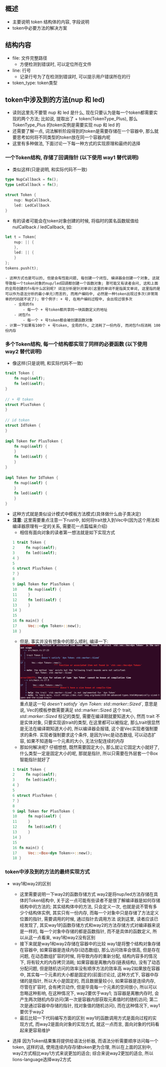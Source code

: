 ## 概述
- 主要说明 token 结构体的内容, 字段说明
- token中必要方法的解决方案

## 结构内容
- file: 文件完整路径
	- 方便检测到错误时, 可以定位所在文件
- line: 行号
	- 记录行号为了在检测到错误时, 可以提示用户错误所在的行
- token_type: token类型

## token中涉及到的方法(nup 和 led)
- 读则这里先不要管 nup 和 led 是什么, 现在只要认为是每一个token都需要实现的两个方法; 比如说, 提取出了 + token(TokenType_Plus), 那么 TokenType_Plus 的token实例是需要实现 nup 和 led 的
- 还需要了解一点, 词法解析阶段得到的token是需要存储在一个容器中, 那么就要思考如何将不同类型的token放在同一个容器内呢
- 这里有多种做法, 下面讨论一下每一种方式的实现原理和最终的选择

### 一个Token结构, 存储了回调指针 (以下使用 way1 替代说明)
- 类似这样(只是说明, 和实际代码不一致)

```rust
type NupCallback = fn();
type LedCallback = fn();

struct Token {
	nup: NupCallback,
	led: LedCallback
}
```

- 有的读者可能会在token对象创建的时候, 将临时的匿名函数赋值给 nulCallback / ledCallback, 如:
```rust
let t = Token{
	nup: || {
	},
	led: || {
	}
};
tokens.push(t);
```
	- 这种方式也是可以的, 但是会有性能问题, 每创建一个闭包, 编译器会创建一个对象, 这就导致每一个token对象的nup/led回调都创建一个函数对象; 那可能又有读者会问, 这和上面的全局创建的fn有什么区别呢? 词法分析是针对单词(这里的单词不是指英文单词, 这里指的是可以作为语法分析的最小单元)而言的, 而用户编码中, 必然是一种token出现过多次(非常简单的代码就不说了); 举个例子: + 号, 在用户编码过程中, 会出现过很多次
		- 全局的fn
			- 每一个 + 号token都共享同一块函数定义的地址
		- 闭包fn
			- 每一个 + 号token都会被创建函数对象
	- 计算一下如果有100个 + 号token, 全局的fn, 之消耗了一份内存, 而闭包fn将消耗 100份内存
	
### 多个Token结构, 每一个结构都实现了同样的必要函数 (以下使用 way2 替代说明)
- 像这样(只是说明, 和实际代码不一致)

```rust
trait Token {
	fn nup(&self);
	fn led(&self);
}

// + 号 token
struct PlusToken {
}

// id token
struct IdToken {
}

impl Token for PlusToken {
	fn nup(&self) {
	}
	fn led(&self) {
	}
}

impl Token for IdToken {
	fn nup(&self) {
	}
	fn led(&self) {
	}
}
```

- 这种方式就是类似设计模式中模板方法模式(具体做什么由子类决定)
- **注意**: 这里需要重点注意一下rust中, 如何将trait放入到Vec中(因为这个用法和编译器原理有一定的关系, 需要花一点篇幅来介绍)
	- 相信有面向对象的读者第一想法就是如下实现方式
	```rust
	1 trait Token {
    2     fn nup(&self);
    3     fn led(&self);
    4 }
    5 
    6 struct PlusToken {
    7 }
    8 
    9 impl Token for PlusToken {
   10     fn nup(&self) {
   11     }
   12     fn led(&self) {
   13     }
   14 }
   15 
   16 fn main() {
   17     Vec::<dyn Token>::new();
   18 }
	```
	- 但是, 事实并没有想象中的那么顺利, 编译一下:
		![img1](images/img1.png)
		重点是这一句 *doesn't satisfy \`dyn Token: std::marker::Sized\`*, 意思是说, Vec的模板参数需要满足 std::marker::Sized 这个 trait, *std::marker::Sized* 标记的类型, 需要在编译期就要知道大小, 然而 trait 不是实体对象, 只要实现该trait的类型, 在这里都可以被指定, 那么trait很显然是无法在编译期知道大小的, 所以编译器会报错, 这个是Vec实现者强制要求的条件. 实现者强制要求这个条件, 是因为Vec是动态数组, 可以动态扩容, 如果不知道每一个元素的大小, 无法分配连续的内存
	- 那如何解决呢? 仔细想想, 既然需要固定大小, 那么就让它固定大小就好了, 什么类型一定是固定大小的呢, 那就是指针, 所以只需要在外层套一个Box智能指针就好了
	```rust
	1 trait Token { 
	2     fn nup(&self);
	3     fn led(&self);
	4 }
	5 
	6 struct PlusToken { 
	7 }
	8 
	9 impl Token for PlusToken { 
	10     fn nup(&self) { 
	11     } 
	12     fn led(&self) { 
	13     } 
	14 }
	15 
	16 fn main() { 
	17     Vec::<Box<dyn Token>>::new();
	18 }
	```

### token中涉及到的方法的最终实现方式
- way1和way2的区别
	- 这里需要说明一下way2的函数存储方式
		way2是将nup/led方法存储在具体的Token结构中, 关于这一点可能有些读者不是很了解编译器是如何存储结构中的方法的; 其实结构体中的方法, 只会定义一次, 也就是说不管有多少个结构体实例, 其实只有一份内存, 而每一个对象中只是存储了方法定义位置的指针, 需要调用的时候, 通过指针去调用方法
		说到这里, 读者应该已经发现了, 其实way1的函数存储方式和way2的方法存储方式对编译器来说是一样的, 每一个对象中存储的都是函数指针, 而不是具体的函数定义, 所以从这一点看来, way1和way2没有区别
	- 接下来就是way1和way2存储在容器中的比较
		way1是将整个结构对象存储在容器中, 如果容器是连续内存(动态数组), 那么访问效率会很高, 但是存在问题, 在动态数组扩容的时候, 将导致内存的重新分配, 结构内容多的情况下, 将有较大的内存拷贝消耗; 如果容器是离散内存(链表结构), 没有了动态分配问题, 但是随机访问的效率没有顺序方法的效率高
		way2如果放在容器中, 其实每一个元素的大小都是固定的(前面讨论过, 这种方式下, 容器中存储的是指针, 所以大小是固定的, 而且数据量较小), 如果容器是连续内存, 尽管在扩容时, 会有拷贝动作, 但是毕竟每一个元素的空间很小, 所以可以忽略这种影响, 在这种情况下, way2要优于way1; 当容器是离散内存时, 会产生两次随机内存访问(第一次是容器内部获取元素值时的随机访问; 第二次是通过容器中存储的指针, 找对象值的随机访问), 而在这种情况下, way1要优于way2
	- 最后比较一下代码编写方面的区别
		way1的函数调用方式是面向过程的实现方式, 而way2是面向对象的实现方式, 就这一点而言, 面向对象的代码看起来更容易维护

- 选择
	因为Token结果集将提供给语法分析器, 而语法分析需要顺序访问每一个token, 这样的话, 使用连续内存存储token更为合理, 所以在上面的区别中, way2方式相比way1方式来说更加的适合; 综合来说way2更加的适合, 所以lions-language选择way2方式

